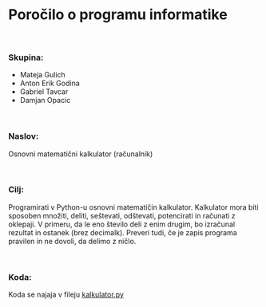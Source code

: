 # Poročilo o programu informatike

<br>

### Skupina: 
- Mateja Gulich
- Anton Erik Godina
- Gabriel Tavcar
- Damjan Opacic

<br>


### Naslov:
Osnovni matematični kalkulator (računalnik)

<br>

### Cilj: 
Programirati v Python-u osnovni matematičin kalkulator. Kalkulator mora biti sposoben množiti, deliti, seštevati, odštevati, potencirati in računati z oklepaji. V primeru, da le eno število deli z enim drugim, bo izračunal rezultat in ostanek (brez decimalk). Preveri tudi, če je zapis programa pravilen in ne dovoli, da delimo z ničlo.

<br>

### Koda:
Koda se najaja v fileju [kalkulator.py](https://github.com/rostbear/kalkulator/blob/main/kalkulator.py)
